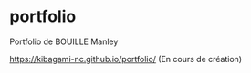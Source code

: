 # portfolio
Portfolio de BOUILLE Manley

https://kibagami-nc.github.io/portfolio/ (En cours de création)
